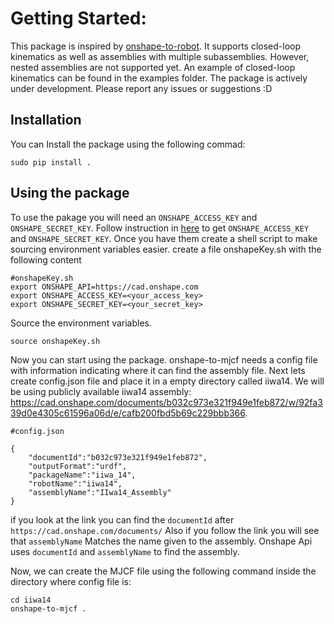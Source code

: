 # Getting Started:
This package is inspired by [onshape-to-robot](https://github.com/Rhoban/onshape-to-robot). It supports closed-loop kinematics as well as assemblies with multiple subassemblies. However, nested assemblies are not supported yet. An example of closed-loop kinematics can be found in the examples folder. The package is actively under development. Please report any issues or suggestions :D
## Installation
You can Install the package using the following commad:
 ```
 sudo pip install .
 ```
## Using the package
To use the pakage you will need an `ONSHAPE_ACCESS_KEY` and `ONSHAPE_SECRET_KEY`.
Follow instruction in [here](https://www.onshape.com/en/features/integrations)  to get `ONSHAPE_ACCESS_KEY` and `ONSHAPE_SECRET_KEY`.
Once you have them create a shell script to make sourcing environment variables easier.
create a file onshapeKey.sh with the following content

```
#onshapeKey.sh
export ONSHAPE_API=https://cad.onshape.com
export ONSHAPE_ACCESS_KEY=<your_access_key>
export ONSHAPE_SECRET_KEY=<your_secret_key>
```

Source the environment variables.

```
source onshapeKey.sh
```

Now you can start using the package. onshape-to-mjcf  needs a config file with information indicating where it can find the assembly file.
Next lets create config.json file and place it in  a empty directory called iiwa14. We will be using publicly available iiwa14 assembly: https://cad.onshape.com/documents/b032c973e321f949e1feb872/w/92fa339d0e4305c61596a06d/e/cafb200fbd5b69c229bbb366.

```
#config.json

{
    "documentId":"b032c973e321f949e1feb872",
    "outputFormat":"urdf",
    "packageName":"iiwa_14",
    "robotName":"iiwa14",
    "assemblyName":"IIwa14_Assembly"
}
```
if you look at the link you can find the `documentId` after `https://cad.onshape.com/documents/`
Also if you follow the link you will see that `assemblyName` Matches the name given to the assembly. Onshape Api uses `documentId` and `assemblyName` to find the assembly.

Now, we can create the MJCF file using the following command inside the directory where config file is:

```
cd iiwa14
onshape-to-mjcf .
```


